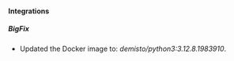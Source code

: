 
#### Integrations

##### BigFix

- Updated the Docker image to: *demisto/python3:3.12.8.1983910*.

